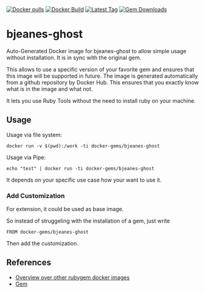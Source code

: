[![Docker pulls](https://img.shields.io/docker/pulls/rubygem/bjeanes-ghost.svg)](https://hub.docker.com/r/rubygem/bjeanes-ghost/)
[![Docker Build](https://img.shields.io/docker/automated/rubygem/bjeanes-ghost.svg)](https://hub.docker.com/r/rubygem/bjeanes-ghost/)
[![Latest Tag](https://img.shields.io/github/tag/docker-rubygem/bjeanes-ghost.svg)](https://hub.docker.com/r/rubygem/bjeanes-ghost/)
[![Gem Downloads](https://img.shields.io/gem/dt/bjeanes-ghost.svg)](https://rubygems.org/gems/bjeanes-ghost/)
# bjeanes-ghost

Auto-Generated Docker image for bjeanes-ghost to allow simple usage without installation.
It is in sync with the original gem.

This allows to use a specific version of your favorite gem and ensures that this image will be supported in future.
The image is generated automatically from a github repository by Docker Hub.
This ensures that you exactly know what is in the image and what not.

It lets you use Ruby Tools without the need to install ruby on your machine.

## Usage

Usage via file system:

`docker run -v $(pwd):/work -ti docker-gems/bjeanes-ghost`

Usage via Pipe:

`echo "test" | docker run -ti docker-gems/bjeanes-ghost`

It depends on your specific use case how your want to use it.

### Add Customization

For extension, it could be used as base image.

So instead of struggeling with the installation of a gem, just write

`FROM docker-gems/bjeanes-ghost`

Then add the customization.

## References

 - [Overview over other rubygem docker images](https://github.com/thinkbot/docker-rubygem)
 - [Gem](https://rubygems.org/gems/bjeanes-ghost/)
